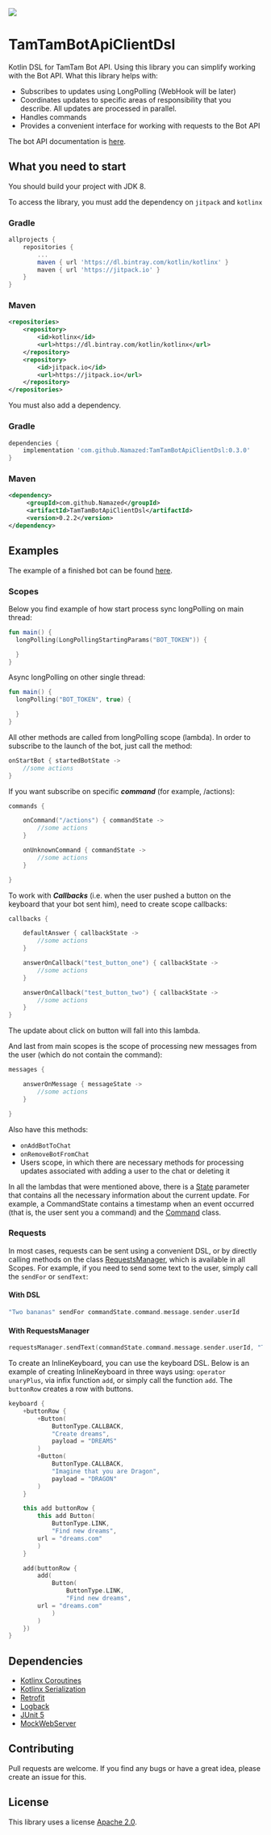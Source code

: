 [![](https://jitpack.io/v/Namazed/TamTamBotApiClientDsl.svg)](https://jitpack.io/#Namazed/TamTamBotApiClientDsl)
# TamTamBotApiClientDsl

Kotlin DSL for TamTam Bot API. Using this library you can simplify working with the Bot API. 
What this library helps with:
* Subscribes to updates using LongPolling (WebHook will be later)
* Coordinates updates to specific areas of responsibility that you describe. All updates are processed in parallel.
* Handles commands
* Provides a convenient interface for working with requests to the Bot API

The bot API documentation is [here](https://dev.tamtam.chat).

## What you need to start

You should build your project with JDK 8.

To access the library, you must add the dependency on ```jitpack``` and ```kotlinx```

### Gradle
```groovy
allprojects {
	repositories {
		...
		maven { url 'https://dl.bintray.com/kotlin/kotlinx' }
		maven { url 'https://jitpack.io' }
	}
}
```
### Maven
```xml
<repositories>
	<repository>
	    <id>kotlinx</id>
	    <url>https://dl.bintray.com/kotlin/kotlinx</url>
	</repository>
	<repository>
	    <id>jitpack.io</id>
	    <url>https://jitpack.io</url>
	</repository>
</repositories>
```
You must also add a dependency.

### Gradle
```groovy
dependencies {
    implementation 'com.github.Namazed:TamTamBotApiClientDsl:0.3.0'
}
```
### Maven
```xml
<dependency>
	 <groupId>com.github.Namazed</groupId>
	 <artifactId>TamTamBotApiClientDsl</artifactId>
	 <version>0.2.2</version>
</dependency>
```

## Examples

The example of a finished bot can be found [here](https://github.com/Namazed/TamTamOrthoBot).

### Scopes
Below you find example of how start process sync longPolling on main thread:
```kotlin
fun main() {
  longPolling(LongPollingStartingParams("BOT_TOKEN")) {

  }
}
```
Async longPolling on other single thread:
```kotlin
fun main() {
  longPolling("BOT_TOKEN", true) {

  }
}
```
All other methods are called from longPolling scope (lambda).
In order to subscribe to the launch of the bot, just call the method:
```kotlin
onStartBot { startedBotState ->
    //some actions
}
```
If you want subscribe on specific ***command*** (for example, /actions):
```kotlin
commands {

    onCommand("/actions") { commandState ->
        //some actions
    }

    onUnknownCommand { commandState ->
        //some actions
    }

}
```
To work with ***Callbacks*** (i.e. when the user pushed a button on the keyboard that your bot sent him),
need to create scope callbacks:
```kotlin
callbacks {

    defaultAnswer { callbackState ->
        //some actions
    }

    answerOnCallback("test_button_one") { callbackState ->
        //some actions
    }

    answerOnCallback("test_button_two") { callbackState ->
        //some actions
    }
}
```
The update about click on button will fall into this lambda.

And last from main scopes is the scope of processing new messages from the user (which do not contain the command):
```kotlin
messages {

    answerOnMessage { messageState ->
        //some actions
    }

}
```
Also have this methods: 
* ```onAddBotToChat```
* ```onRemoveBotFromChat``` 
* Users scope, in which there are necessary methods for processing updates
associated with adding a user to the chat or deleting it

In all the lambdas that were mentioned above, there is a [State](https://github.com/Namazed/TamTamBotApiClientDsl/blob/master/library/src/main/kotlin/chat/tamtam/botsdk/state/UpdateState.kt) parameter that contains all the necessary information about the current update.
For example, a CommandState contains a timestamp when an event occurred (that is, the user sent you a command) and the [Command](https://github.com/Namazed/TamTamBotApiClientDsl/blob/master/library/src/main/kotlin/chat/tamtam/botsdk/model/Command.kt) class.

### Requests
In most cases, requests can be sent using a convenient DSL, or by directly calling methods on the class [RequestsManager](https://github.com/Namazed/TamTamBotApiClientDsl/blob/master/library/src/main/kotlin/chat/tamtam/botsdk/client/RequestsManager.kt), which is available in all Scopes.
For example, if you need to send some text to the user, simply call the ```sendFor``` or ```sendText```:

#### With DSL
```kotlin
"Two bananas" sendFor commandState.command.message.sender.userId
```

#### With RequestsManager
```kotlin
requestsManager.sendText(commandState.command.message.sender.userId, "Two bananas")
```
To create an InlineKeyboard, you can use the keyboard DSL. Below is an example of creating InlineKeyboard in three ways using: ```operator unaryPlus```, via infix function ```add```, or simply call the function ```add```.
The ```buttonRow``` creates a row with buttons.

```kotlin
keyboard {
    +buttonRow {
        +Button(
            ButtonType.CALLBACK,
            "Create dreams",
            payload = "DREAMS"
        )
        +Button(
            ButtonType.CALLBACK,
            "Imagine that you are Dragon",
            payload = "DRAGON"
        )
    }

    this add buttonRow {
        this add Button(
            ButtonType.LINK,
            "Find new dreams",
	    url = "dreams.com"
        )
    }

    add(buttonRow {
        add(
            Button(
                ButtonType.LINK,
                "Find new dreams",
		url = "dreams.com"
            )
        )
    })
}
```
## Dependencies
- [Kotlinx Coroutines](https://github.com/Kotlin/kotlinx.coroutines)
- [Kotlinx Serialization](https://github.com/Kotlin/kotlinx.serialization)
- [Retrofit](https://square.github.io/retrofit/)
- [Logback](https://logback.qos.ch/)
- [JUnit 5](https://junit.org/junit5/)
- [MockWebServer](https://github.com/square/okhttp/tree/master/mockwebserver)

## Contributing

Pull requests are welcome. If you find any bugs or have a great idea, please create an issue for this.

## License
This library uses a license [Apache 2.0](https://www.apache.org/licenses/LICENSE-2.0).

